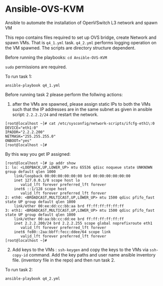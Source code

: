 # Ansible-OVS-KVM
Ansible to automate the installation of OpenVSwitch L3 network and spawn VM

This repo contains files required to set up OVS bridge, create Network and spawn VMs. That is `q4_1.yml` task.
`q4_2.yml` performs logging operation on the VM spawned.
The scripts are directory structure dependent.

Before running the playbooks: `cd Ansible-OVS-KVM`

`sudo` permissions are required.

To run task 1:

`ansible-playbook q4_1.yml`

Before running task 2 please perform the follwing actions:

1) after the VMs are spawned, please assign static IPs to both the VMs such that the IP addresses are in the same subnet as given in ansible script: `2.2.2.2/24` and restart the network.

```
[root@localhost ~]# cat /etc/sysconfig/network-scripts/ifcfg-eth1\:0
DEVICE="eth1:0"
IPADDR="2.2.2.200"
NETMASK="255.255.255.0"
ONBOOT="yes"
[root@localhost ~]#
```
By this way you get IP assigned:

```
[root@localhost ~]# ip addr show
1: lo: <LOOPBACK,UP,LOWER_UP> mtu 65536 qdisc noqueue state UNKNOWN group default qlen 1000
    link/loopback 00:00:00:00:00:00 brd 00:00:00:00:00:00
    inet 127.0.0.1/8 scope host lo
       valid_lft forever preferred_lft forever
    inet6 ::1/128 scope host
       valid_lft forever preferred_lft forever
2: eth0: <BROADCAST,MULTICAST,UP,LOWER_UP> mtu 1500 qdisc pfifo_fast state UP group default qlen 1000
    link/ether 00:ee:dd:cc:bb:aa brd ff:ff:ff:ff:ff:ff
3: eth1: <BROADCAST,MULTICAST,UP,LOWER_UP> mtu 1500 qdisc pfifo_fast state UP group default qlen 1000
    link/ether 00:aa:bb:cc:dd:ee brd ff:ff:ff:ff:ff:ff
    inet 2.2.2.200/24 brd 2.2.2.255 scope global noprefixroute eth1
       valid_lft forever preferred_lft forever
    inet6 fe80::2aa:bbff:fecc:ddee/64 scope link
       valid_lft forever preferred_lft forever
[root@localhost ~]#
```

2) Add keys to the VMs : `ssh-keygen` and copy the keys to the VMs via `ssh-copy-id` command. Add the key paths and user name ansible inventory file. (inventory file in the repo) and then run task 2.

To run task 2:

`ansible-playbook q4_2.yml`
